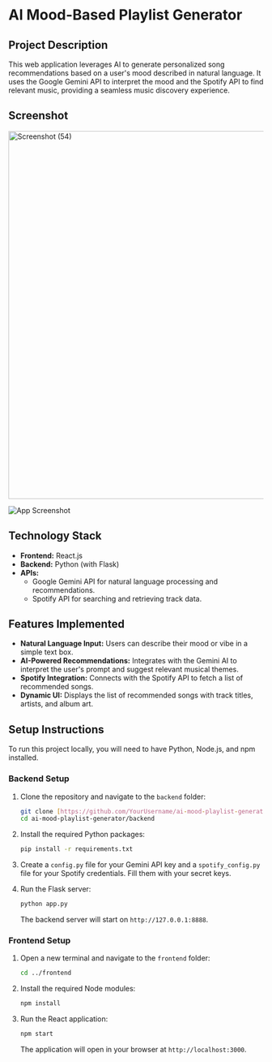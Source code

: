 # AI Mood-Based Playlist Generator

## Project Description

This web application leverages AI to generate personalized song recommendations based on a user's mood described in natural language. It uses the Google Gemini API to interpret the mood and the Spotify API to find relevant music, providing a seamless music discovery experience.

## Screenshot
<img width="1364" height="725" alt="Screenshot (54)" src="https://github.com/user-attachments/assets/a69c38f8-8fc5-4985-817c-3d90624284ba" />


![App Screenshot](placeholder-screenshot.png)

## Technology Stack

* **Frontend:** React.js
* **Backend:** Python (with Flask)
* **APIs:**
    * Google Gemini API for natural language processing and recommendations.
    * Spotify API for searching and retrieving track data.

## Features Implemented

* **Natural Language Input:** Users can describe their mood or vibe in a simple text box.
* **AI-Powered Recommendations:** Integrates with the Gemini AI to interpret the user's prompt and suggest relevant musical themes.
* **Spotify Integration:** Connects with the Spotify API to fetch a list of recommended songs.
* **Dynamic UI:** Displays the list of recommended songs with track titles, artists, and album art.

## Setup Instructions

To run this project locally, you will need to have Python, Node.js, and npm installed.

### Backend Setup

1.  Clone the repository and navigate to the `backend` folder:
    ```bash
    git clone [https://github.com/YourUsername/ai-mood-playlist-generator.git](https://github.com/YourUsername/ai-mood-playlist-generator.git)
    cd ai-mood-playlist-generator/backend
    ```

2.  Install the required Python packages:
    ```bash
    pip install -r requirements.txt
    ```

3.  Create a `config.py` file for your Gemini API key and a `spotify_config.py` file for your Spotify credentials. Fill them with your secret keys.

4.  Run the Flask server:
    ```bash
    python app.py
    ```
    The backend server will start on `http://127.0.0.1:8888`.

### Frontend Setup

1.  Open a new terminal and navigate to the `frontend` folder:
    ```bash
    cd ../frontend
    ```

2.  Install the required Node modules:
    ```bash
    npm install
    ```

3.  Run the React application:
    ```bash
    npm start
    ```
    The application will open in your browser at `http://localhost:3000`.
